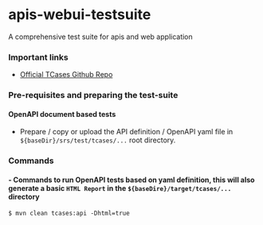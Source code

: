 # apis-webui-testsuite
A comprehensive test suite for apis and web application

### Important links
- [Official TCases Github Repo](https://github.com/Cornutum/tcases)


### Pre-requisites and preparing the test-suite
#### OpenAPI document based tests
- Prepare / copy or upload the API definition / OpenAPI yaml file in `${baseDir}/srs/test/tcases/...` root directory. 
### Commands
#### - Commands to run OpenAPI tests based on yaml definition, this will also generate a basic `HTML Report` in the `${baseDire}/target/tcases/...` directory
```
$ mvn clean tcases:api -Dhtml=true
```

